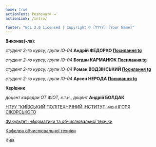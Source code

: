 ```yaml
---
home: true
actionText: Розпочати →
actionLink: /intro/

footer: "ECL 2.0 Licensed | Copyright © [YYYY] [Your Name]"
---
```



**Виконав(-ла):** 


*студент 2-го курсу, групи ІО-04* **Андрій ФЕДОРКО [Посилання tg](https://t.me/L3MKO)**


*студент 2-го курсу, групи ІО-04* **Богдан КАРМАНЮК [Посилання tg](https://t.me/bk_cullinan)**


*студент 2-го курсу, групи ІО-04* **Роман ВОДЗІНСЬКИЙ [Посилання tg](https://t.me/vodziskiy)**


*студент 2-го курсу, групи ІО-04* **Арсен НЕРОДА [Посилання tg](https://t.me/arseniyb777)**


 
**Керівник**

*доцент кафедри ОТ ФІОТ, к.т.н., доцент*<span padding-right:5em></span> **Андрій БОЛДАК** 

[НТУУ "КИЇВСЬКИЙ ПОЛІТЕХНІЧНИЙ ІНСТИТУТ імені ІГОРЯ СІКОРСЬКОГО](https://kpi.ua/)

[Факультет інформатики та обчислювальної техніки](https://fiot.kpi.ua/)

[Кафедра обчислювальної техніки](https://comsys.kpi.ua/)

Київ
